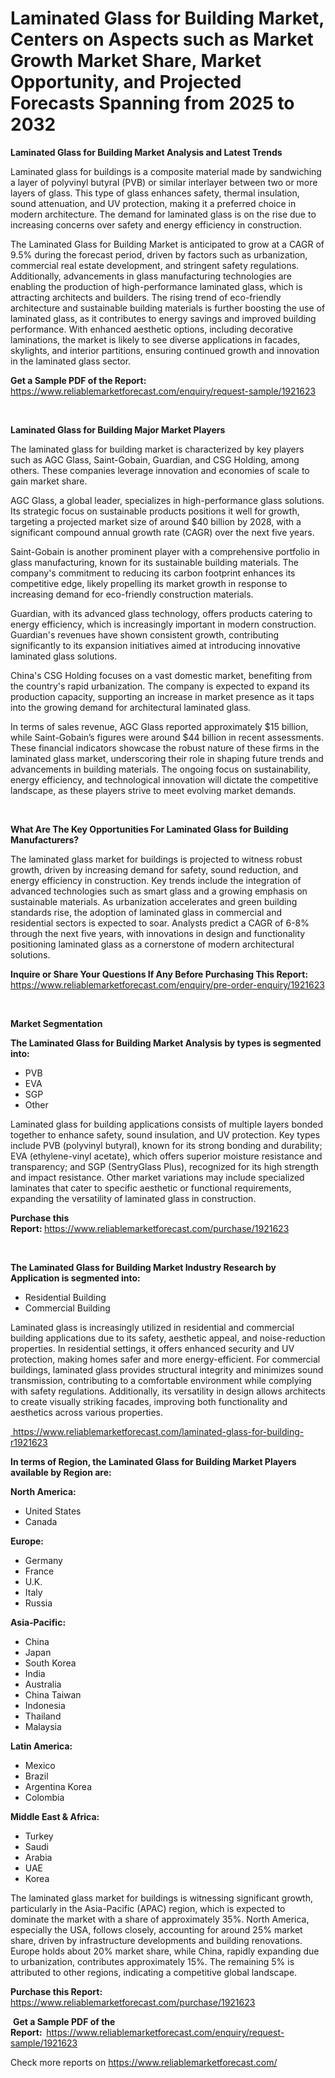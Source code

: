 <p><h1>Laminated Glass for Building Market, Centers on Aspects such as Market Growth Market Share, Market Opportunity, and Projected Forecasts Spanning from 2025 to 2032</h1></p><p><strong>Laminated Glass for Building Market Analysis and Latest Trends</strong></p>
<p><p>Laminated glass for buildings is a composite material made by sandwiching a layer of polyvinyl butyral (PVB) or similar interlayer between two or more layers of glass. This type of glass enhances safety, thermal insulation, sound attenuation, and UV protection, making it a preferred choice in modern architecture. The demand for laminated glass is on the rise due to increasing concerns over safety and energy efficiency in construction.</p><p>The Laminated Glass for Building Market is anticipated to grow at a CAGR of 9.5% during the forecast period, driven by factors such as urbanization, commercial real estate development, and stringent safety regulations. Additionally, advancements in glass manufacturing technologies are enabling the production of high-performance laminated glass, which is attracting architects and builders. The rising trend of eco-friendly architecture and sustainable building materials is further boosting the use of laminated glass, as it contributes to energy savings and improved building performance. With enhanced aesthetic options, including decorative laminations, the market is likely to see diverse applications in facades, skylights, and interior partitions, ensuring continued growth and innovation in the laminated glass sector.</p></p>
<p><strong>Get a Sample PDF of the Report:&nbsp;</strong> <a href="https://www.reliablemarketforecast.com/enquiry/request-sample/1921623?utm_campaign=2200&utm_medium=2&utm_source=Github&utm_content=ia&utm_term=04022025&utm_id=laminated-glass-for-building">https://www.reliablemarketforecast.com/enquiry/request-sample/1921623</a></p>
<p>&nbsp;</p>
<p><strong>Laminated Glass for Building Major Market Players</strong></p>
<p><p>The laminated glass for building market is characterized by key players such as AGC Glass, Saint-Gobain, Guardian, and CSG Holding, among others. These companies leverage innovation and economies of scale to gain market share. </p><p>AGC Glass, a global leader, specializes in high-performance glass solutions. Its strategic focus on sustainable products positions it well for growth, targeting a projected market size of around $40 billion by 2028, with a significant compound annual growth rate (CAGR) over the next five years. </p><p>Saint-Gobain is another prominent player with a comprehensive portfolio in glass manufacturing, known for its sustainable building materials. The company's commitment to reducing its carbon footprint enhances its competitive edge, likely propelling its market growth in response to increasing demand for eco-friendly construction materials.</p><p>Guardian, with its advanced glass technology, offers products catering to energy efficiency, which is increasingly important in modern construction. Guardian's revenues have shown consistent growth, contributing significantly to its expansion initiatives aimed at introducing innovative laminated glass solutions.</p><p>China's CSG Holding focuses on a vast domestic market, benefiting from the country's rapid urbanization. The company is expected to expand its production capacity, supporting an increase in market presence as it taps into the growing demand for architectural laminated glass.</p><p>In terms of sales revenue, AGC Glass reported approximately $15 billion, while Saint-Gobain’s figures were around $44 billion in recent assessments. These financial indicators showcase the robust nature of these firms in the laminated glass market, underscoring their role in shaping future trends and advancements in building materials. The ongoing focus on sustainability, energy efficiency, and technological innovation will dictate the competitive landscape, as these players strive to meet evolving market demands.</p></p>
<p>&nbsp;</p>
<p><strong>What Are The Key Opportunities For Laminated Glass for Building Manufacturers?</strong></p>
<p><p>The laminated glass market for buildings is projected to witness robust growth, driven by increasing demand for safety, sound reduction, and energy efficiency in construction. Key trends include the integration of advanced technologies such as smart glass and a growing emphasis on sustainable materials. As urbanization accelerates and green building standards rise, the adoption of laminated glass in commercial and residential sectors is expected to soar. Analysts predict a CAGR of 6-8% through the next five years, with innovations in design and functionality positioning laminated glass as a cornerstone of modern architectural solutions.</p></p>
<p><strong>Inquire or Share Your Questions If Any Before Purchasing This Report:</strong> <a href="https://www.reliablemarketforecast.com/enquiry/pre-order-enquiry/1921623?utm_campaign=2200&utm_medium=2&utm_source=Github&utm_content=ia&utm_term=04022025&utm_id=laminated-glass-for-building">https://www.reliablemarketforecast.com/enquiry/pre-order-enquiry/1921623</a></p>
<p>&nbsp;</p>
<p><strong>Market Segmentation</strong></p>
<p><strong>The Laminated Glass for Building Market Analysis by types is segmented into:</strong></p>
<p><ul><li>PVB</li><li>EVA</li><li>SGP</li><li>Other</li></ul></p>
<p><p>Laminated glass for building applications consists of multiple layers bonded together to enhance safety, sound insulation, and UV protection. Key types include PVB (polyvinyl butyral), known for its strong bonding and durability; EVA (ethylene-vinyl acetate), which offers superior moisture resistance and transparency; and SGP (SentryGlass Plus), recognized for its high strength and impact resistance. Other market variations may include specialized laminates that cater to specific aesthetic or functional requirements, expanding the versatility of laminated glass in construction.</p></p>
<p><strong>Purchase this Report:&nbsp;</strong><a href="https://www.reliablemarketforecast.com/purchase/1921623?utm_campaign=2200&utm_medium=2&utm_source=Github&utm_content=ia&utm_term=04022025&utm_id=laminated-glass-for-building">https://www.reliablemarketforecast.com/purchase/1921623</a></p>
<p>&nbsp;</p>
<p><strong>The Laminated Glass for Building Market Industry Research by Application is segmented into:</strong></p>
<p><ul><li>Residential Building</li><li>Commercial Building</li></ul></p>
<p><p>Laminated glass is increasingly utilized in residential and commercial building applications due to its safety, aesthetic appeal, and noise-reduction properties. In residential settings, it offers enhanced security and UV protection, making homes safer and more energy-efficient. For commercial buildings, laminated glass provides structural integrity and minimizes sound transmission, contributing to a comfortable environment while complying with safety regulations. Additionally, its versatility in design allows architects to create visually striking facades, improving both functionality and aesthetics across various properties.</p></p>
<p><a href="https://www.reliablemarketforecast.com/laminated-glass-for-building-r1921623?utm_campaign=2200&utm_medium=2&utm_source=Github&utm_content=ia&utm_term=04022025&utm_id=laminated-glass-for-building">&nbsp;https://www.reliablemarketforecast.com/laminated-glass-for-building-r1921623</a></p>
<p><strong>In terms of Region, the Laminated Glass for Building Market Players available by Region are:</strong></p>
<p>
    <p> <strong> North America: </strong>
        <ul>
            <li>United States</li>
            <li>Canada</li>
        </ul>
        </p> 
    <p> <strong> Europe: </strong>
        <ul>
            <li>Germany</li>
            <li>France</li>
            <li>U.K.</li>
            <li>Italy</li>
            <li>Russia</li>
        </ul>
        </p> 
    <p> <strong> Asia-Pacific: </strong>
        <ul>
            <li>China</li>
            <li>Japan</li>
            <li>South Korea</li>
            <li>India</li>
            <li>Australia</li>
            <li>China Taiwan</li>
            <li>Indonesia</li>
            <li>Thailand</li>
            <li>Malaysia</li>
        </ul>
        </p> 
    <p> <strong> Latin America: </strong>
        <ul>
            <li>Mexico</li>
            <li>Brazil</li>
            <li>Argentina Korea</li>
            <li>Colombia</li>
        </ul>
        </p> 
    <p> <strong> Middle East & Africa: </strong>
        <ul>
            <li>Turkey</li>
            <li>Saudi</li>
            <li>Arabia</li>
            <li>UAE</li>
            <li>Korea</li>
        </ul>
    </p>
    </p>
<p><p>The laminated glass market for buildings is witnessing significant growth, particularly in the Asia-Pacific (APAC) region, which is expected to dominate the market with a share of approximately 35%. North America, especially the USA, follows closely, accounting for around 25% market share, driven by infrastructure developments and building renovations. Europe holds about 20% market share, while China, rapidly expanding due to urbanization, contributes approximately 15%. The remaining 5% is attributed to other regions, indicating a competitive global landscape.</p></p>
<p><strong>Purchase this Report: </strong><a href="https://www.reliablemarketforecast.com/purchase/1921623?utm_campaign=2200&utm_medium=2&utm_source=Github&utm_content=ia&utm_term=04022025&utm_id=laminated-glass-for-building">https://www.reliablemarketforecast.com/purchase/1921623</a></p>
<p>&nbsp;<strong>Get a Sample PDF of the Report:&nbsp;&nbsp;</strong><a href="https://www.reliablemarketforecast.com/enquiry/request-sample/1921623?utm_campaign=2200&utm_medium=2&utm_source=Github&utm_content=ia&utm_term=04022025&utm_id=laminated-glass-for-building">https://www.reliablemarketforecast.com/enquiry/request-sample/1921623</a></p>
<p><strong></strong></p>
<p>Check more reports on <a href="https://www.reliablemarketforecast.com/?utm_campaign=2200&utm_medium=2&utm_source=Github&utm_content=ia&utm_term=04022025&utm_id=laminated-glass-for-building">https://www.reliablemarketforecast.com/</a></p>